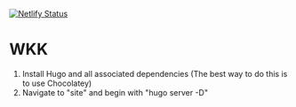 [![Netlify Status](https://api.netlify.com/api/v1/badges/3e3056f9-c4c5-4be1-8dc0-742159fe1c27/deploy-status)](https://app.netlify.com/sites/kannada-katte/deploys)

# WKK

1. Install Hugo and all associated dependencies (The best way to do this is to use Chocolatey)
2. Navigate to "site" and begin with "hugo server -D"
